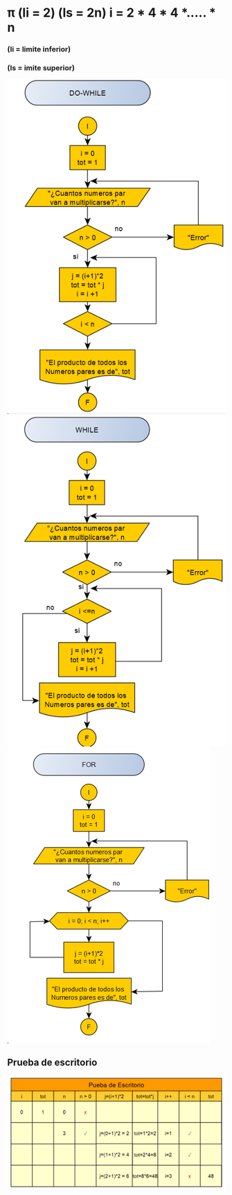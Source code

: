 
# π (li = 2) (ls = 2n) i = 2 * 4 * 4 *..... * n
### (li = limite inferior)
### (ls = imite superior)

![Problema_1](img/problema_1.png)
![Problema_2](img/problema_2.png)
![Problema_3](img/problema_3.png)

## Prueba de escritorio

![flow](img/test.png)